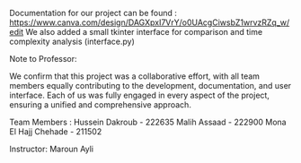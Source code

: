Documentation for our project can be found :
https://www.canva.com/design/DAGXpxI7VrY/o0UAcgCiwsbZ1wrvzRZq_w/edit 
We also added a small tkinter interface for comparison and time complexity analysis (interface.py)

Note to Professor:

We confirm that this project was a collaborative effort, with all team members equally contributing to the development, documentation, and user interface. Each of us was fully engaged in every aspect of the project, ensuring a unified and comprehensive approach.

Team Members :
Hussein Dakroub - 222635
Malih Assaad - 222900
Mona El Hajj Chehade - 211502

Instructor: Maroun Ayli
